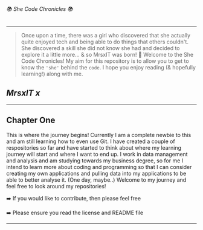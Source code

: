 ###### 📚 She Code Chronicles 📚

---
>Once upon a time, there was a girl who discovered that she actually quite enjoyed tech and being able to do things that others couldn't. She discovered a skill she did not know she had and decided to explore it a little more...
& so MrsxIT was born! 👶
>Welcome to the She Code Chronicles! My aim for this repository is to allow you to get to know the ```'she'``` behind the ```code```. I hope you enjoy reading (& hopefully learning!) along with me.

*MrsxIT x*
---

---
## Chapter One

This is where the journey begins! Currently I am a complete newbie to this and am still learning how to even use Git. I have created a couple of respositories so far and have started to think about where my learning journey will start and where I want to end up. I work in data management and analysis and am studying towards my business degree, so for me I intend to learn more about coding and programming so that I can consider creating my own applications and pulling data into my applications to be able to better analyse it. (One day, maybe..)
Welcome to my journey and feel free to look around my repositories!

➡️ If you would like to contribute, then please feel free

➡️ Please ensure you read the license and README file

---
